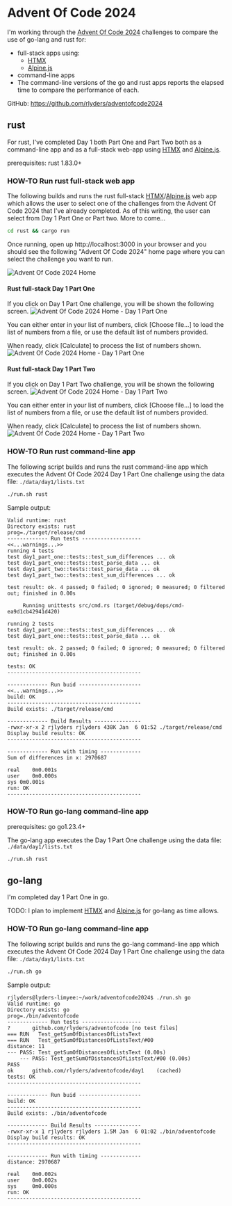 # Advent Of Code 2024

I'm working through the [Advent Of Code 2024](https://adventofcode.com/2024) challenges to compare the use of go-lang and rust for:
 * full-stack apps using:
    * [HTMX](https://htmx.org/)
    * [Alpine.js](https://alpinejs.dev/)
 * command-line apps
  * The command-line versions of the go and rust apps reports the elapsed time to compare the performance of each.

GitHub: https://github.com/rlyders/adventofcode2024

## rust

For rust, I've completed Day 1 both Part One and Part Two both as a command-line app and as a full-stack web-app using [HTMX](https://htmx.org/) and [Alpine.js](https://alpinejs.dev/).

prerequisites: rust 1.83.0+

### HOW-TO Run rust full-stack web app

The following builds and runs the rust full-stack [HTMX](https://htmx.org/)/[Alpine.js](https://alpinejs.dev/) web app which allows the user to select one of the challenges from the Advent Of Code 2024 that I've already completed. As of this writing, the user can select from Day 1 Part One or Part two. More to come...

```sh
cd rust && cargo run
```

Once running, open up http://localhost:3000 in your browser and you should see the following "Advent Of Code 2024" home page where you can select the challenge you want to run.

![Advent Of Code 2024 Home](images/AdventOfCode2024-home.png "Advent Of Code 2024 Home")

#### Rust full-stack Day 1 Part One

If you click on Day 1 Part One challenge, you will be shown the following screen.
![Advent Of Code 2024 Home - Day 1 Part One](images/AdventOfCode2024-Day1-PartOne.png "Advent Of Code 2024 - Day 1 Part One")

You can either enter in your list of numbers, click [Choose file...] to load the list of numbers from a file, or use the default list of numbers provided.

When ready, click [Calculate] to process the list of numbers shown.
![Advent Of Code 2024 Home - Day 1 Part One](images/AdventOfCode2024-Day1-PartOne-results.png "Advent Of Code 2024 - Day 1 Part One")

#### Rust full-stack Day 1 Part Two

If you click on Day 1 Part Two challenge, you will be shown the following screen.
![Advent Of Code 2024 Home - Day 1 Part Two](images/AdventOfCode2024-Day1-PartTwo.png "Advent Of Code 2024 - Day 1 Part Two")

You can either enter in your list of numbers, click [Choose file...] to load the list of numbers from a file, or use the default list of numbers provided.

When ready, click [Calculate] to process the list of numbers shown.
![Advent Of Code 2024 Home - Day 1 Part Two](images/AdventOfCode2024-Day1-PartTwo-results.png "Advent Of Code 2024 - Day 1 Part Two")

### HOW-TO Run rust command-line app

The following script builds and runs the rust command-line app which executes the Advent Of Code 2024 Day 1 Part One challenge using the data file: `./data/day1/lists.txt`

```sh
./run.sh rust
```

Sample output:
```log
Valid runtime: rust
Directory exists: rust
prog=./target/release/cmd
------------- Run tests -------------------
<<...warnings...>>
running 4 tests
test day1_part_one::tests::test_sum_differences ... ok
test day1_part_one::tests::test_parse_data ... ok
test day1_part_two::tests::test_parse_data ... ok
test day1_part_two::tests::test_sum_differences ... ok

test result: ok. 4 passed; 0 failed; 0 ignored; 0 measured; 0 filtered out; finished in 0.00s

     Running unittests src/cmd.rs (target/debug/deps/cmd-ea9d1cb42941d420)

running 2 tests
test day1_part_one::tests::test_sum_differences ... ok
test day1_part_one::tests::test_parse_data ... ok

test result: ok. 2 passed; 0 failed; 0 ignored; 0 measured; 0 filtered out; finished in 0.00s

tests: OK
-------------------------------------------

------------- Run buid --------------------
<<...warnings...>>
build: OK
-------------------------------------------
Build exists: ./target/release/cmd

------------- Build Results ---------------
-rwxr-xr-x 2 rjlyders rjlyders 438K Jan  6 01:52 ./target/release/cmd
Display build results: OK
-------------------------------------------

------------- Run with timing -------------
Sum of differences in x: 2970687

real	0m0.001s
user	0m0.000s
sys	0m0.001s
run: OK
-------------------------------------------
```

### HOW-TO Run go-lang command-line app

prerequisites: go go1.23.4+

The go-lang app executes the Day 1 Part One challenge using the data file: `./data/day1/lists.txt`

```sh
./run.sh rust
```

## go-lang

I'm completed day 1 Part One in go. 

TODO: I plan to implement [HTMX](https://htmx.org/) and [Alpine.js](https://alpinejs.dev/) for go-lang as time allows.

### HOW-TO Run go-lang command-line app

The following script builds and runs the go-lang command-line app which executes the Advent Of Code 2024 Day 1 Part One challenge using the data file: `./data/day1/lists.txt`

```sh
./run.sh go
```

Sample output:

```log
rjlyders@lyders-limyee:~/work/adventofcode2024$ ./run.sh go
Valid runtime: go
Directory exists: go
prog=./bin/adventofcode
------------- Run tests -------------------
?       github.com/rlyders/adventofcode [no test files]
=== RUN   Test_getSumOfDistancesOfListsText
=== RUN   Test_getSumOfDistancesOfListsText/#00
distance: 11
--- PASS: Test_getSumOfDistancesOfListsText (0.00s)
    --- PASS: Test_getSumOfDistancesOfListsText/#00 (0.00s)
PASS
ok      github.com/rlyders/adventofcode/day1    (cached)
tests: OK
-------------------------------------------

------------- Run buid --------------------
build: OK
-------------------------------------------
Build exists: ./bin/adventofcode

------------- Build Results ---------------
-rwxr-xr-x 1 rjlyders rjlyders 1.5M Jan  6 01:02 ./bin/adventofcode
Display build results: OK
-------------------------------------------

------------- Run with timing -------------
distance: 2970687

real    0m0.002s
user    0m0.002s
sys     0m0.000s
run: OK
-------------------------------------------
```
